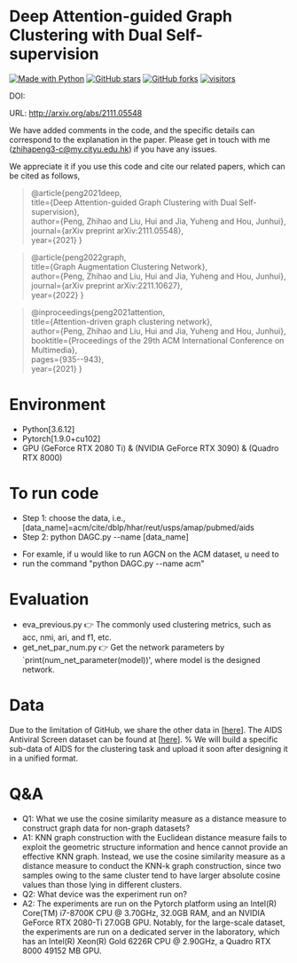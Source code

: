 # Deep Attention-guided Graph Clustering with Dual Self-supervision

[python-img]: https://img.shields.io/github/languages/top/ZhihaoPENG-CityU/DAGC?color=lightgrey
[stars-img]: https://img.shields.io/github/stars/ZhihaoPENG-CityU/DAGC?color=yellow
[stars-url]: https://github.com/ZhihaoPENG-CityU/DAGC/stargazers
[fork-img]: https://img.shields.io/github/forks/ZhihaoPENG-CityU/DAGC?color=lightblue&label=fork
[fork-url]: https://github.com/ZhihaoPENG-CityU/DAGC/network/members
[visitors-img]: https://visitor-badge.glitch.me/badge?page_id=ZhihaoPENG-CityU.DAGC
[agcn-url]: https://github.com/ZhihaoPENG-CityU/DAGC

[![Made with Python][python-img]][agcn-url]
[![GitHub stars][stars-img]][stars-url]
[![GitHub forks][fork-img]][fork-url]
[![visitors][visitors-img]][agcn-url]

DOI: 

URL: http://arxiv.org/abs/2111.05548

We have added comments in the code, and the specific details can correspond to the explanation in the paper. Please get in touch with me (zhihapeng3-c@my.cityu.edu.hk) if you have any issues.

We appreciate it if you use this code and cite our related papers, which can be cited as follows,
> @article{peng2021deep, <br>
>   title={Deep Attention-guided Graph Clustering with Dual Self-supervision}, <br>
>   author={Peng, Zhihao and Liu, Hui and Jia, Yuheng and Hou, Junhui},  <br>
>   journal={arXiv preprint arXiv:2111.05548},  <br>
>   year={2021}
> } <br>

> @article{peng2022graph, <br>
>   title={Graph Augmentation Clustering Network}, <br>
>   author={Peng, Zhihao and Liu, Hui and Jia, Yuheng and Hou, Junhui},  <br>
>   journal={arXiv preprint arXiv:2211.10627}, <br>
>   year={2022}
> } <br>

> @inproceedings{peng2021attention, <br>
>   title={Attention-driven graph clustering network}, <br>
>   author={Peng, Zhihao and Liu, Hui and Jia, Yuheng and Hou, Junhui},  <br>
>   booktitle={Proceedings of the 29th ACM International Conference on Multimedia},  <br>
>   pages={935--943},  <br>
>   year={2021}
> } <br>




# Environment
+ Python[3.6.12]
+ Pytorch[1.9.0+cu102]
+ GPU (GeForce RTX 2080 Ti) & (NVIDIA GeForce RTX 3090) & (Quadro RTX 8000)

# To run code
+ Step 1: choose the data, i.e., [data_name]=acm/cite/dblp/hhar/reut/usps/amap/pubmed/aids
+ Step 2: python DAGC.py --name [data_name]
* For examle, if u would like to run AGCN on the ACM dataset, u need to
* run the command "python DAGC.py --name acm"

# Evaluation
+ eva_previous.py
👉
The commonly used clustering metrics, such as acc, nmi, ari, and f1, etc.
+ get_net_par_num.py
👉
Get the network parameters by `print(num_net_parameter(model))', where model is the designed network.

# Data
Due to the limitation of GitHub, we share the other data in [<a href="https://drive.google.com/drive/folders/1D_kH2loUTH6fHfdwnVElUHVw1kHfflVV?usp=sharing">here</a>]. The AIDS Antiviral Screen dataset can be found at [<a href="https://paperswithcode.com/dataset/aids-antiviral-screen">here</a>]. 
% We will build a specific sub-data of AIDS for the clustering task and upload it soon after designing it in a unified format.

# Q&A
* Q1: What we use the cosine similarity measure as a distance measure to construct graph data for non-graph datasets?
* A1: KNN graph construction with the Euclidean distance measure fails to exploit the geometric structure information and hence cannot provide an effective KNN graph. Instead, we use the cosine similarity measure as a distance measure to conduct the KNN-k graph construction, since two samples owing to the same cluster tend to have larger absolute cosine values than those lying in different clusters.
* Q2: What device was the experiment run on?
* A2: The experiments are run on the Pytorch platform using an Intel(R) Core(TM) i7-8700K CPU @ 3.70GHz, 32.0GB RAM, and an NVIDIA GeForce RTX 2080-Ti 27.0GB GPU. Notably, for the large-scale dataset, the experiments are run on a dedicated server in the laboratory, which has an Intel(R) Xeon(R) Gold 6226R CPU @ 2.90GHz, a Quadro RTX 8000 49152 MB GPU.
